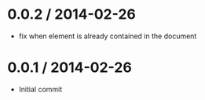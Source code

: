 
0.0.2 / 2014-02-26
==================

 * fix when element is already contained in the document

0.0.1 / 2014-02-26
==================

 * Initial commit
